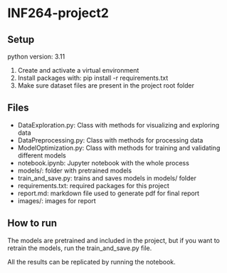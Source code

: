 # INF264-project2


## Setup

python version: 3.11

1. Create and activate a virtual environment
2. Install packages with: pip install -r requirements.txt
3. Make sure dataset files are present in the project root folder



## Files

- DataExploration.py: Class with methods for visualizing and exploring data
- DataPreprocessing.py: Class with methods for processing data
- ModelOptimization.py: Class with methods for training and validating different models
- notebook.ipynb: Jupyter notebook with the whole process
- models/: folder with pretrained models
- train_and_save.py: trains and saves models in models/ folder
- requirements.txt: required packages for this project
- report.md: markdown file used to generate pdf for final report
- images/: images for report



## How to run 

The models are pretrained and included in the project, but if you want to retrain the models,
run the train_and_save.py file.

All the results can be replicated by running the notebook.


